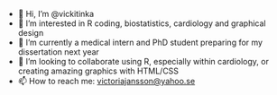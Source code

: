 - 👋 Hi, I’m @vickitinka
- 👀 I’m interested in R coding, biostatistics, cardiology and graphical design
- 🌱 I’m currently a medical intern and PhD student preparing for my dissertation next year 
- 💞️ I’m looking to collaborate using R, especially within cardiology, or creating amazing graphics with HTML/CSS 
- 📫 How to reach me: victoriajansson@yahoo.se

<!---
vickitinka/vickitinka is a ✨ special ✨ repository because its `README.md` (this file) appears on your GitHub profile.
You can click the Preview link to take a look at your changes.
--->
